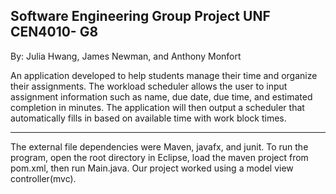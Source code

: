 Software Engineering Group Project UNF CEN4010- G8 
--------------------------------------------------------------------------------------------------------------------------------------------
By: Julia Hwang, James Newman, and Anthony Monfort

An application developed to help students manage their time and organize their assignments. 
The workload scheduler allows the user to input assignment information such as name, due date, due time, and estimated completion in minutes. 
The application will then output a scheduler that automatically fills in based on available time with work block times.

------------------------------------------------------------------------------------------------

The external file dependencies were Maven, javafx, and junit. To run the program, open the root
directory in Eclipse, load the maven project from pom.xml, then run Main.java. Our project worked using a model view
controller(mvc).


